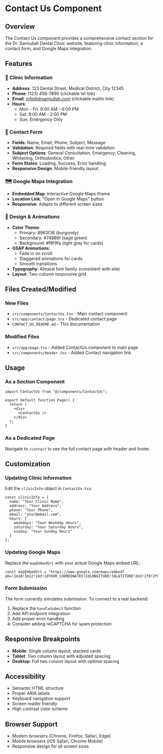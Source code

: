 # Contact Us Component

## Overview
The Contact Us component provides a comprehensive contact section for the Dr. Samiullah Dental Clinic website, featuring clinic information, a contact form, and Google Maps integration.

## Features

### 🏥 Clinic Information
- **Address**: 123 Dental Street, Medical District, City 12345
- **Phone**: (123) 456-7890 (clickable tel link)
- **Email**: info@drsamiullah.com (clickable mailto link)
- **Hours**: 
  - Mon - Fri: 9:00 AM - 6:00 PM
  - Sat: 9:00 AM - 2:00 PM
  - Sun: Emergency Only

### 📝 Contact Form
- **Fields**: Name, Email, Phone, Subject, Message
- **Validation**: Required fields with real-time validation
- **Subject Options**: General Consultation, Emergency, Cleaning, Whitening, Orthodontics, Other
- **Form States**: Loading, Success, Error handling
- **Responsive Design**: Mobile-friendly layout

### 🗺️ Google Maps Integration
- **Embedded Map**: Interactive Google Maps iframe
- **Location Link**: "Open in Google Maps" button
- **Responsive**: Adapts to different screen sizes

### 🎨 Design & Animations
- **Color Theme**: 
  - Primary: #963f36 (burgundy)
  - Secondary: #74886f (sage green)
  - Background: #f8f9fa (light gray for cards)
- **GSAP Animations**:
  - Fade in on scroll
  - Staggered animations for cards
  - Smooth transitions
- **Typography**: Almarai font family (consistent with site)
- **Layout**: Two-column responsive grid

## Files Created/Modified

### New Files
- `src/components/ContactUs.tsx` - Main contact component
- `src/app/contact/page.tsx` - Dedicated contact page
- `CONTACT_US_README.md` - This documentation

### Modified Files
- `src/app/page.tsx` - Added ContactUs component to main page
- `src/components/Header.tsx` - Added Contact navigation link

## Usage

### As a Section Component
```tsx
import ContactUs from "@/components/ContactUs";

export default function Page() {
  return (
    <div>
      <ContactUs />
    </div>
  );
}
```

### As a Dedicated Page
Navigate to `/contact` to see the full contact page with header and footer.

## Customization

### Updating Clinic Information
Edit the `clinicInfo` object in `ContactUs.tsx`:
```tsx
const clinicInfo = {
  name: "Your Clinic Name",
  address: "Your Address",
  phone: "Your Phone",
  email: "your@email.com",
  hours: {
    weekdays: "Your Weekday Hours",
    saturday: "Your Saturday Hours", 
    sunday: "Your Sunday Hours"
  }
};
```

### Updating Google Maps
Replace the `mapEmbedUrl` with your actual Google Maps embed URL:
```tsx
const mapEmbedUrl = "https://www.google.com/maps/embed?pb=!1m18!1m12!1m3!1dYOUR_COORDINATES!2dLONGITUDE!3dLATITUDE!2m3!1f0!2f0!3f0!3m2!1i1024!2i768!4f13.1!3m3!1m2!1s0x0%3A0x0!2zYOUR_PLACE_ID!5e0!3m2!1sen!2sus!4vYOUR_TIMESTAMP!5m2!1sen!2sus";
```

### Form Submission
The form currently simulates submission. To connect to a real backend:
1. Replace the `handleSubmit` function
2. Add API endpoint integration
3. Add proper error handling
4. Consider adding reCAPTCHA for spam protection

## Responsive Breakpoints
- **Mobile**: Single column layout, stacked cards
- **Tablet**: Two column layout with adjusted spacing
- **Desktop**: Full two column layout with optimal spacing

## Accessibility
- Semantic HTML structure
- Proper ARIA labels
- Keyboard navigation support
- Screen reader friendly
- High contrast color scheme

## Browser Support
- Modern browsers (Chrome, Firefox, Safari, Edge)
- Mobile browsers (iOS Safari, Chrome Mobile)
- Responsive design for all screen sizes
